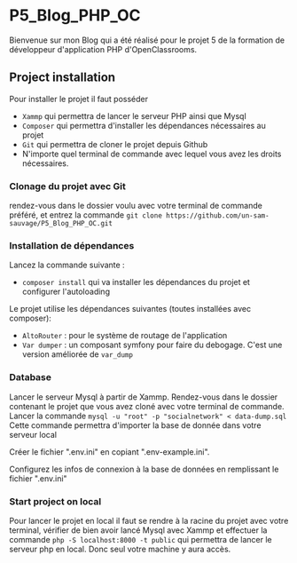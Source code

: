 # P5_Blog_PHP_OC

Bienvenue sur mon Blog qui a été réalisé pour le projet 5 de la formation de développeur d'application PHP d'OpenClassrooms.

## Project installation

Pour installer le projet il faut posséder
  - `Xammp` qui permettra de lancer le serveur PHP ainsi que Mysql
  - `Composer` qui permettra d'installer les dépendances nécessaires au projet
  - `Git` qui permettra de cloner le projet depuis Github
  - N'importe quel terminal de commande avec lequel vous avez les droits nécessaires.

### Clonage du projet avec Git

rendez-vous dans le dossier voulu avec votre terminal de commande préféré, et entrez la commande `git clone https://github.com/un-sam-sauvage/P5_Blog_PHP_OC.git`

### Installation de dépendances

Lancez la commande suivante :
- `composer install` qui va installer les dépendances du projet et configurer l'autoloading

Le projet utilise les dépendances suivantes (toutes installées avec composer):
- `AltoRouter` : pour le système de routage de l'application
- `Var dumper` : un composant symfony pour faire du debogage. C'est une version améliorée de `var_dump`

### Database

Lancer le serveur Mysql à partir de Xammp.
Rendez-vous dans le dossier contenant le projet que vous avez cloné avec votre terminal de commande.
Lancer la commande `mysql -u "root" -p "socialnetwork" < data-dump.sql`
Cette commande permettra d'importer la base de donnée dans votre serveur local

Créer le fichier ".env.ini" en copiant ".env-example.ini".

Configurez les infos de connexion à la base de données en remplissant le fichier ".env.ini"

### Start project on local

Pour lancer le projet en local il faut se rendre à la racine du projet avec votre terminal, vérifier de bien avoir lancé Mysql avec Xammp et effectuer la commande `php -S localhost:8000 -t public` qui permettra de lancer le serveur php en local. Donc seul votre machine y aura accès.
